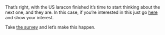 That’s right, with the US laracon finished it’s time to start thinking about the next one, and they are. In this case, if you’re interested in this just go [here](https://heybigname.typeform.com/to/oXujNm) and show your interest.

Take [the survey](https://heybigname.typeform.com/to/oXujNm) and let’s make this happen.